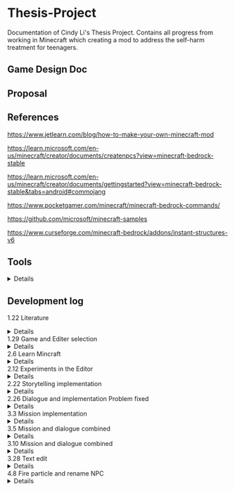 # Thesis-Project
Documentation of Cindy Li's Thesis Project. Contains all progress from working in Minecraft which creating a mod to address the self-harm treatment for teenagers.
## Game Design Doc
## Proposal
## References 
<https://www.jetlearn.com/blog/how-to-make-your-own-minecraft-mod>

<https://learn.microsoft.com/en-us/minecraft/creator/documents/createnpcs?view=minecraft-bedrock-stable>

<https://learn.microsoft.com/en-us/minecraft/creator/documents/gettingstarted?view=minecraft-bedrock-stable&tabs=android#commojang>

<https://www.pocketgamer.com/minecraft/minecraft-bedrock-commands/>

<https://github.com/microsoft/minecraft-samples>

<https://www.curseforge.com/minecraft-bedrock/addons/instant-structures-v6>
## Tools
<details>
  
  1. Mctool-creates entity (https://mctools.dev/#/behavior_packs/cind_myad/entities/skeleton.json)
  
  2. Dialogue designer-create NPC dialogues and scenes (https://jannisx11.github.io/dialogue-designer/)
</details>

## Development log
1.22 Literature 
<details>
  
1. Find relevant literature regarding fact of self-harm.
2. Literature of the ralationship between self-harm and videogames.
3. Literature of video games developed for other medical/psychological purpose.

</details>  
1.29 Game and Editer selection
<details>
  
1. Inquery sent to Thunder Lotus for licence to develope the mod.
2. Explore the Java and bedrock version of Minecraft.
3. Reached out to undergrad alumni for mod development.

</details>
2.6 Learn Mincraft
<details>
  
1. Get familiar with the operation of Mincraft.
2. Test out the comands and the syntax.
3. Exmeriment the dialogue implementation in the game.

</details>
2.12 Experiments in the Editor
<details>
  
1. Able to edit dialogue content in the dialogue window.
2. Able to create scenes for dialogue and connect them together by the command coded for button.

</details>
2.22 Storytelling implementation
<details>
  
1. Dialogues of part one created.
2. Scenes are linked.
3. Debug the link and loop of the dialogue of the scenes.
   
Still Need:

1. rename NPC by command or code to enable rename function.
2. players can pick up the dialogue from where they left.
3. color on key words.

</details>
2.26 Dialogue and implementation Problem fixed
<details>
  
1. Players can pick up the conversation.
2. Full dialogue wrote up.
3. Change the world time by command coded for buttons.
   
Still Need:

1. Create a loop for the last dialogue window to change the world time to the second day.

</details>
3.3 Mission implementation
<details>
1. Angry entity(monster) creates and working properly.

Still need: 

1. Set the summon position, attact area of the monster. 
2. Test the difficulty of the monster.

</details>
3.5 Mission and dialogue combined
<details>
  
1. Mission1: monster summon by command in dialogue complete.

Still need: 
1. Mission 3: choose house location for player and NPC.

</details>
3.10 Mission and dialogue combined
<details>

1. Full dialogue implemented. 
2. Mission 3: Instant house build add-on experience.
3. Font chosing.
Still need:
1. Can not edit the length of the button to have a full display of the text.

</details>
3.28 Text edit
<details>

1. Colored the text in dialogue.
2. Scene and logie connected
3. Final thesis proposal updated waiting for approval.

Still need:
1. Fire particles.
   
</details>
4.8 Fire particle and rename NPC
<details>

1. Tried to created widget for text enter to allow players rename NPC. Failed on this method. Alternatively, name of NPC becomes the relationship between player and NPC. still using /tag to establish connection.
2. Obtained set_on_fire script from microsoft bedrock learning website. Trained ChatGPT to modify the code from spawn a skeleton and set it on fire, modify the manifest.js to claim a higher version of editor. Created command and scriptevent of the script. Failed on this method.
3. Obtained flame particle json file from snowstorm and create scriptevent trigger for it. Failed triger the flame.
4. Using command block in minecraft with "/execute @a[tag=Burning]~~~particle Minecraft:lava_particle~~~" and /particle minecraft:~~~ to spawn the flame particle.Failed
5. All above scripteven are successfully called, but not thing happend.
6. Used /particle flame ~~~ to create fire in the game, prompt "request to create flame sent to all players". Still nothing visual or pysical damage happened to anyone. 

Still need:
1. Fire particles.
   
</details>
